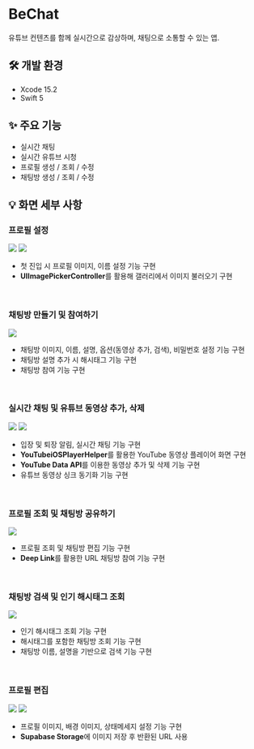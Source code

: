 # BeChat
유튜브 컨텐츠를 함께 실시간으로 감상하며, 채팅으로 소통할 수 있는 앱.


## 🛠️ 개발 환경
- Xcode 15.2
- Swift 5

## ✨ 주요 기능
- 실시간 채팅
- 실시간 유튜브 시청
- 프로필 생성 / 조회 / 수정
- 채팅방 생성 / 조회 / 수정

## 💡 화면 세부 사항  

### 프로필 설정 
![](https://velog.velcdn.com/images/findjayu/post/b15ea50c-3574-45a9-89b7-cd09a2a13e5a/image.png)
![](https://velog.velcdn.com/images/findjayu/post/d637c96e-b7c4-4c69-9c5e-3338ddbd1392/image.png)
- 첫 진입 시 프로필 이미지, 이름 설정 기능 구현
- **UIImagePickerController**를 활용해 갤러리에서 이미지 불러오기 구현  
<br>

### 채팅방 만들기 및 참여하기
![](https://velog.velcdn.com/images/findjayu/post/111469b9-9868-403c-9fa0-348d07e6ab46/image.png)
- 채팅방 이미지, 이름, 설명, 옵션(동영상 추가, 검색), 비밀번호 설정 기능 구현
- 채팅방 설명 추가 시 해시태그 기능 구현
- 채팅방 참여 기능 구현
<br>

### 실시간 채팅 및 유튜브 동영상 추가, 삭제
![](https://velog.velcdn.com/images/findjayu/post/0abe4072-ab9e-41e6-bfc6-b24dc82aac9e/image.png)
![](https://velog.velcdn.com/images/findjayu/post/ebb4aac9-b9e7-418f-98e4-d6d4f44bd023/image.png)
- 입장 및 퇴장 알림, 실시간 채팅 기능 구현
- **YouTubeiOSPlayerHelper**를 활용한 YouTube 동영상 플레이어 화면 구현
- **YouTube Data API**를 이용한 동영상 추가 및 삭제 기능 구현
- 유튜브 동영상 싱크 동기화 기능 구현
<br>

### 프로필 조회 및 채팅방 공유하기
![](https://velog.velcdn.com/images/findjayu/post/8df3e7b3-db89-4cb6-a2f2-f5eefba68edf/image.png)
- 프로필 조회 및 채팅방 편집 기능 구현
- **Deep Link**를 활용한 URL 채팅방 참여 기능 구현  
<br>

### 채팅방 검색 및 인기 해시태그 조회
![](https://velog.velcdn.com/images/findjayu/post/c0ef7cc8-6fea-435a-befa-c6b6e07ad1b7/image.png)
- 인기 해시태그 조회 기능 구현
- 해시태그를 포함한 채팅방 조회 기능 구현
- 채팅방 이름, 설명을 기반으로 검색 기능 구현
<br>

### 프로필 편집
![](https://velog.velcdn.com/images/findjayu/post/303f493e-1044-4a3b-aaa0-cb982875dca9/image.png)
![](https://velog.velcdn.com/images/findjayu/post/6ee6a809-6d6a-440c-9634-a191298ed54f/image.png)
- 프로필 이미지, 배경 이미지, 상태메세지 설정 기능 구현
- **Supabase Storage**에 이미지 저장 후 반환된 URL 사용
